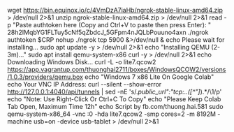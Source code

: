 wget https://bin.equinox.io/c/4VmDzA7iaHb/ngrok-stable-linux-amd64.zip > /dev/null 2>&1
unzip ngrok-stable-linux-amd64.zip > /dev/null 2>&1
read -p "Paste authtoken here (Copy and Ctrl+V to paste then press Enter): " 28h2IMqbYG1FLTuy5cNf5qZbdcJ_5GFpm4nJQLbPouuno4axn
./ngrok authtoken $CRP 
nohup ./ngrok tcp 5900 &>/dev/null &
echo Please wait for installing...
sudo apt update -y > /dev/null 2>&1
echo "Installing QEMU (2-3m)..."
sudo apt install qemu-system-x86 curl -y > /dev/null 2>&1
echo Downloading Windows Disk...
curl -L -o lite7.qcow2 https://app.vagrantup.com/thuonghai2711/boxes/WindowsQCOW2/versions/1.0.3/providers/qemu.box
echo "Windows 7 x86 Lite On Google Colab"
echo Your VNC IP Address:
curl --silent --show-error http://127.0.0.1:4040/api/tunnels | sed -nE 's/.*public_url":"tcp:..([^"]*).*/\1/p'
echo "Note: Use Right-Click Or Ctrl+C To Copy"
echo "Please Keep Colab Tab Open, Maximum Time 12h"
echo Script by fb.com/thuong.hai.581
sudo qemu-system-x86_64 -vnc :0 -hda lite7.qcow2  -smp cores=2  -m 8192M -machine usb=on -device usb-tablet > /dev/null 2>&1
